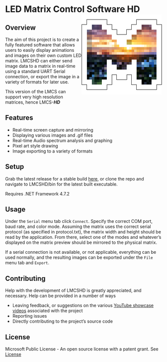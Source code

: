# LED Matrix Control Software HD <img src="./LMCSHD/Icon/Icon_blk_bd.png" align="right" height="258"/>
## Overview
The aim of this project is to create a fully featured software that allows users to easily display animations and images on their own custom LED matrix. LMCSHD can either send image data to a matrix in real-time using a standard UART Serial connection, or export the image in a variety of formats for later use. 

This version of the LMCS can support very high resolution matrices, hence LMCS-_**HD**_

## Features
* Real-time screen capture and mirroring
* Displaying various images and .gif files
* Real-time Audio spectrum analysis and graphing
* Pixel art style drawing
* Image exporting to a variety of formats

## Setup
Grab the latest release for a stable build [here](https://github.com/TylerTimoJ/LMCSHD/releases), or clone the repo and navigate to LMCSHD/bin for the latest built executable.

Requires .NET Framework 4.7.2

## Usage
Under the `Serial` menu tab click `Connect`. Specify the correct COM port, baud rate, and color mode. Assuming the matrix uses the correct serial protocol (as specified in protocol.txt), the matrix width and height should be read by the application. From there, select one of the modes and whatever’s displayed on the matrix preview should be mirrored to the physical matrix.

If a serial connection is not available, or not applicable, everything can be used normally, and the resulting images can be exported under the `File` menu tab and `Export`.

## Contributing
Help with the development of LMCSHD is greatly appreciated, and necessary. Help can be provided in a number of ways
* Leaving feedback, or suggestions on the various [YouTube showcase videos](https://www.youtube.com/watch?v=LmrzyJAwyCQ&list=PLt5bhXqA0WNq3WJG-4qe4-SQdlFvXctAs) associated with the project
* Reporting issues
* Directly contributing to the project’s source code

## License
Microsoft Public License - An open source license with a patent grant.
See [License](https://github.com/TylerTimoJ/LMCSHD/blob/master/LICENSE)
